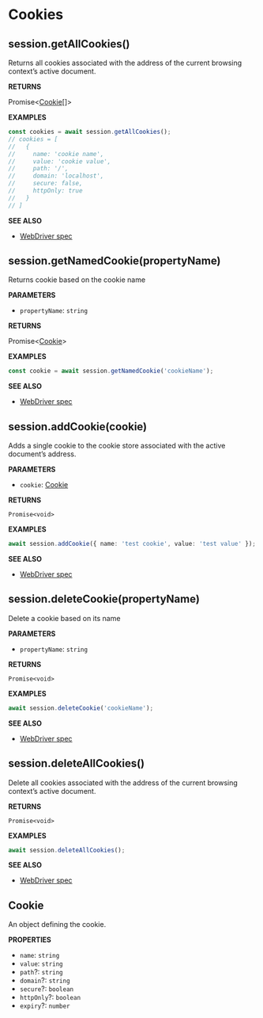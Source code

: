 # Cookies

## session.getAllCookies()

Returns all cookies associated with the address of the current browsing context’s active
document.

**RETURNS**

Promise<[Cookie](#cookie)[]>

**EXAMPLES**

```typescript
const cookies = await session.getAllCookies();
// cookies = [
//   {
//     name: 'cookie name',
//     value: 'cookie value',
//     path: '/',
//     domain: 'localhost',
//     secure: false,
//     httpOnly: true
//   }
// ]
```

**SEE ALSO**

- [WebDriver spec](https://www.w3.org/TR/webdriver/#get-all-cookies)

## session.getNamedCookie(propertyName)

Returns cookie based on the cookie name

**PARAMETERS**

- `propertyName`: `string`

**RETURNS**

Promise<[Cookie](#cookie)>

**EXAMPLES**

```typescript
const cookie = await session.getNamedCookie('cookieName');
```

**SEE ALSO**

- [WebDriver spec](https://www.w3.org/TR/webdriver/#get-named-cookie)

## session.addCookie(cookie)

Adds a single cookie to the cookie store associated with the active document’s address.

**PARAMETERS**

- `cookie`: [Cookie](#cookie)

**RETURNS**

`Promise<void>`

**EXAMPLES**

```typescript
await session.addCookie({ name: 'test cookie', value: 'test value' });
```

**SEE ALSO**

- [WebDriver spec](https://www.w3.org/TR/webdriver/#add-cookie)

## session.deleteCookie(propertyName)

Delete a cookie based on its name

**PARAMETERS**

- `propertyName`: `string`

**RETURNS**

`Promise<void>`

**EXAMPLES**

```typescript
await session.deleteCookie('cookieName');
```

**SEE ALSO**

- [WebDriver spec](https://www.w3.org/TR/webdriver/#delete-cookie)

## session.deleteAllCookies()

Delete all cookies associated with the address of the current browsing context’s active
document.

**RETURNS**

`Promise<void>`

**EXAMPLES**

```typescript
await session.deleteAllCookies();
```

**SEE ALSO**

- [WebDriver spec](https://www.w3.org/TR/webdriver/#delete-all-cookies)

## Cookie

An object defining the cookie.

**PROPERTIES**

- `name`: `string`
- `value`: `string`
- `path`?: `string`
- `domain`?: `string`
- `secure`?: `boolean`
- `httpOnly`?: `boolean`
- `expiry`?: `number`
